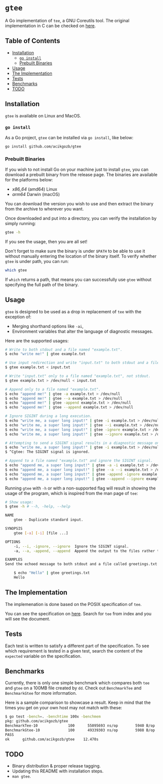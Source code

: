 # `gtee`

A Go implementation of `tee`, a GNU Coreutils tool. The original implementation in C can be checked on [here](https://github.com/coreutils/coreutils/blob/master/src/tee.c).

## Table of Contents

<!--toc:start-->

- [Installation](#a-idinstallation-installation)
  - [`go install`](#go-install)
  - [Prebuilt Binaries](#prebuilt-binaries)
- [Usage](#a-idusage-usage)
- [The Implementation](#a-idthe-implementation-the-implementation)
- [Tests](#a-idtests-tests)
- [Benchmarks](#a-idbenchmarks-benchmarks)
- [TODO](#a-idtodo-todo)
<!--toc:end-->

## <a id='installation' /> Installation

`gtee` is available on Linux and MacOS.

### <a id='go-install' /> `go install`

As a Go project, `gtee` can be installed via `go install`, like below:

```bash
go install github.com/acikgozb/gtee
```

### <a id='prebuilt-binaries' /> Prebuilt Binaries

If you wish to not install Go on your machine just to install `gtee`, you can download a prebuilt binary from the release page.
The binaries are available for the platforms below:

- _x86_64_ (amd64) Linux
- _arm64_ Darwin (macOS)

You can download the version you wish to use and then extract the binary from the archive to wherever you want.

Once downloaded and put into a directory, you can verify the installation by simply running:

```bash
gtee -h
```

If you see the usage, then you are all set!

Don't forget to make sure the binary is under `$PATH` to be able to use it without manually entering the location of the binary itself.
To verify whether `gtee` is under path, you can run:

```bash
which gtee
```

If `which` returns a path, that means you can successfully use `gtee` without specifying the full path of the binary.

## <a id='usage' /> Usage

`gtee` is designed to be used as a drop in replacement of `tee` with the exception of:

- Merging shorthand options like `-ai`,
- Environment variables that alter the language of diagnostic messages.

Here are the supported usages:

```bash
# Write to both stdout and a file named "example.txt".
$ echo "write me!" | gtee example.txt

# Use input redirection and write "input.txt" to both stdout and a file named "example.txt".
$ gtee example.txt < input.txt

# Write "input.txt" only to a file named "example.txt", not stdout.
$ gtee example.txt > /dev/null < input.txt

# Append only to a file named "example.txt".
$ echo "append me!" | gtee -a example.txt > /dev/null
$ echo "append me!" | gtee --a example.txt > /dev/null
$ echo "append me!" | gtee -append example.txt > /dev/null
$ echo "append me!" | gtee --append example.txt > /dev/null

# Ignore SIGINT during a long execution.
$ echo "write me, a super long input!" | gtee -i example.txt > /dev/null
$ echo "write me, a super long input!" | gtee --i example.txt > /dev/null
$ echo "write me, a super long input!" | gtee -ignore example.txt > /dev/null
$ echo "write me, a super long input!" | gtee --ignore example.txt > /dev/null

# Attempting to send a SIGINT signal results in a diagnostic message on stdout, not err.
$ echo "write me, a super long input!" | gtee -i example.txt > /dev/null
$ ^Cgtee: The SIGINT signal is ignored.

# Append to a file named "example.txt" and ignore the SIGINT signal.
$ echo "append me, a super long input!" | gtee -a -i example.txt > /dev/null
$ echo "append me, a super long input!" | gtee --a --i example.txt > /dev/null
$ echo "append me, a super long input!" | gtee -append -ignore example.txt > /dev/null
$ echo "append me, a super long input!" | gtee --append --ignore example.txt > /dev/null
```

Running `gtee` with `-h` or with a non-supported flag will result in showing the usage of the program, which is inspired from the man page of `tee`:

```bash
# Show usage:
$ gtee -h # --h, -help, --help

NAME
	gtee - Duplicate standard input.

SYNOPSIS
	gtee [-a] [-i] [file ...]

OPTIONS
	-i, --i, -ignore, --ignore	Ignore the SIGINT signal.
	-a, --a, -append, --append	Append the output to the files rather than overwriting them.

EXAMPLES
Send the echoed message to both stdout and a file called greetings.txt:

	$ echo "Hello" | gtee greetings.txt
	Hello
```

## <a id='the-implementation' /> The Implementation

The implemenation is done based on the POSIX specification of `tee`.

You can see the specification on [here](https://pubs.opengroup.org/onlinepubs/9799919799/).
Search for `tee` from index and you will see the document.

## <a id='tests' /> Tests

Each test is written to satisfy a different part of the specification.
To see which requirement is tested in a given test, search the content of the `expected` variable on the specification.

## <a id='benchmarks' /> Benchmarks

Currently, there is only one simple benchmark which compares both `tee` and `gtee` on a 100MB file created by `dd`.
Check out `BenchmarkTee` and `BenchmarkGtee` for more information.

Here is a sample comparison to showcase a result.
Keep in mind that the times you get on your own host may not match with these:

```bash
$ go test -bench=. -benchtime 100x -benchmem
pkg: github.com/acikgozb/gtee
BenchmarkTee-10     	     100	  55095693 ns/op	    5940 B/op	      22 allocs/op
BenchmarkGtee-10    	     100	  49339303 ns/op	    5988 B/op	      22 allocs/op
PASS
ok  	github.com/acikgozb/gtee	12.470s
```

## <a id='todo' /> TODO

- Binary distribution & proper release tagging.
- Updating this README with installation steps.
- `man gtee`.
